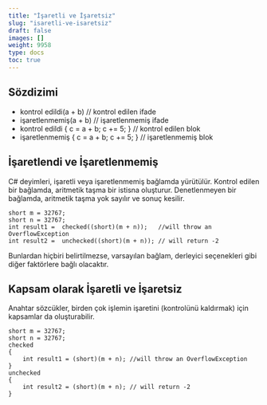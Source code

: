 ```yaml
---
title: "İşaretli ve İşaretsiz"
slug: "isaretli-ve-isaretsiz"
draft: false
images: []
weight: 9958
type: docs
toc: true
---
```


## Sözdizimi
- kontrol edildi(a + b) // kontrol edilen ifade
- işaretlenmemiş(a + b) // işaretlenmemiş ifade
- kontrol edildi { c = a + b; c += 5; } // kontrol edilen blok
- işaretlenmemiş { c = a + b; c += 5; } // işaretlenmemiş blok

## İşaretlendi ve İşaretlenmemiş
C# deyimleri, işaretli veya işaretlenmemiş bağlamda yürütülür. Kontrol edilen bir bağlamda, aritmetik taşma bir istisna oluşturur. Denetlenmeyen bir bağlamda, aritmetik taşma yok sayılır ve sonuç kesilir.

    short m = 32767;   
    short n = 32767;
    int result1 =  checked((short)(m + n));   //will throw an OverflowException
    int result2 =  unchecked((short)(m + n)); // will return -2

Bunlardan hiçbiri belirtilmezse, varsayılan bağlam, derleyici seçenekleri gibi diğer faktörlere bağlı olacaktır.

## Kapsam olarak İşaretli ve İşaretsiz
Anahtar sözcükler, birden çok işlemin işaretini (kontrolünü kaldırmak) için kapsamlar da oluşturabilir.

    short m = 32767;
    short n = 32767;
    checked
    {
        int result1 = (short)(m + n); //will throw an OverflowException
    }
    unchecked
    {
        int result2 = (short)(m + n); // will return -2
    }


